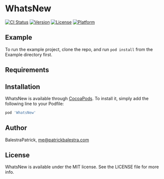 # WhatsNew

[![CI Status](http://img.shields.io/travis/BalestraPatrick/WhatsNew.svg?style=flat)](https://travis-ci.org/BalestraPatrick/WhatsNew)
[![Version](https://img.shields.io/cocoapods/v/WhatsNew.svg?style=flat)](http://cocoapods.org/pods/WhatsNew)
[![License](https://img.shields.io/cocoapods/l/WhatsNew.svg?style=flat)](http://cocoapods.org/pods/WhatsNew)
[![Platform](https://img.shields.io/cocoapods/p/WhatsNew.svg?style=flat)](http://cocoapods.org/pods/WhatsNew)

## Example

To run the example project, clone the repo, and run `pod install` from the Example directory first.

## Requirements

## Installation

WhatsNew is available through [CocoaPods](http://cocoapods.org). To install
it, simply add the following line to your Podfile:

```ruby
pod 'WhatsNew'
```

## Author

BalestraPatrick, me@patrickbalestra.com

## License

WhatsNew is available under the MIT license. See the LICENSE file for more info.
